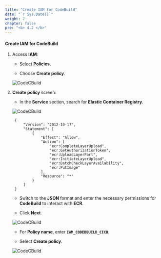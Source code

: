 ```yaml
---
title: "Create IAM for CodeBuild"
date: "`r Sys.Date()`"
weight: 2
chapter: false
pre: "<b> 4.2 </b>"
---
```


#### Create IAM for CodeBuild

1. Access **IAM**:

    - Select **Policies**.

    - Choose **Create policy**.

    ![CodeCBuild](/images/3-CodeBuild/7.png)

2. **Create policy** screen:

    - In the **Service** section, search for **Elastic Container Registry**.

    ![CodeCBuild](/images/3-CodeBuild/8.png)

        {
            "Version": "2012-10-17",
            "Statement": [
                {
                    "Effect": "Allow",
                    "Action": [
                        "ecr:CompleteLayerUpload",
                        "ecr:GetAuthorizationToken",
                        "ecr:UploadLayerPart",
                        "ecr:InitiateLayerUpload",
                        "ecr:BatchCheckLayerAvailability",
                        "ecr:PutImage"
                    ],
                    "Resource": "*"
                }
            ]
        }

    - Switch to the **JSON** format and enter the necessary permissions for **CodeBuild** to interact with **ECR**.

    - Click **Next**.

    ![CodeCBuild](/images/3-CodeBuild/9.png)

    - For **Policy name**, enter **```IAM_CODEDBUILD_CICD```**.

    - Select **Create policy**.

    ![CodeCBuild](/images/3-CodeBuild/10.png)
